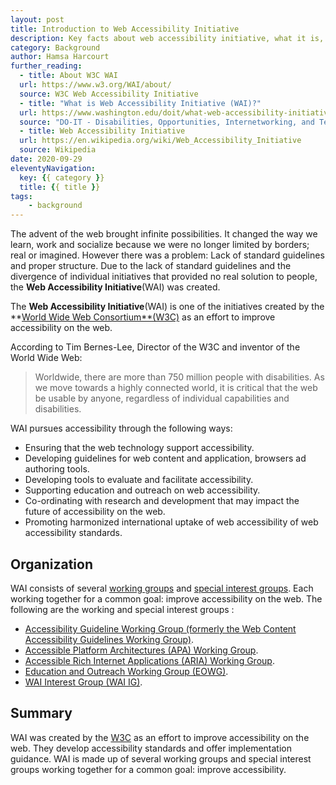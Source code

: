 ```yaml
---
layout: post
title: Introduction to Web Accessibility Initiative
description: Key facts about web accessibility initiative, what it is, and why it exists.
category: Background
author: Hamsa Harcourt
further_reading:
  - title: About W3C WAI
  url: https://www.w3.org/WAI/about/
  source: W3C Web Accessibility Initiative
  - title: "What is Web Accessibility Initiative (WAI)?"
  url: https://www.washington.edu/doit/what-web-accessibility-initiative-wai
  source: "DO-IT - Disabilities, Opportunities, Internetworking, and Technology"
  - title: Web Accessibility Initiative
  url: https://en.wikipedia.org/wiki/Web_Accessibility_Initiative
  source: Wikipedia
date: 2020-09-29
eleventyNavigation:
  key: {{ category }}
  title: {{ title }}
tags:
	- background
---
```


The advent of the web brought infinite possibilities. It changed the way we learn, work and socialize because we were no longer limited by borders; real or imagined. However there was a problem: Lack of standard guidelines and proper structure. Due to the lack of standard guidelines and the divergence of individual initiatives that provided no real solution to people, the **Web Accessibility Initiative**(WAI) was created.


The **Web Accessibility Initiative**(WAI) is one of the initiatives created by the **[World Wide Web Consortium**(W3C)](https://www.w3.org/Consortium/) as an effort to improve accessibility on the web.

According to Tim Bernes-Lee, Director of the W3C and inventor of the World Wide Web:

<blockquote>
	<p>Worldwide, there are more than 750 million people with disabilities. As we move towards a highly connected world, it is critical that the web be usable by anyone, regardless of individual capabilities and disabilities.</p>
</blockquote>

WAI pursues accessibility through the following ways:

- Ensuring that the web technology support accessibility.
- Developing guidelines for web content and application, browsers ad authoring tools.
- Developing tools to evaluate and facilitate accessibility.
- Supporting education and outreach on web accessibility.
- Co-ordinating with research and development that may impact the future of accessibility on the web.
- Promoting harmonized international uptake of web accessibility of web accessibility standards.

## Organization

WAI consists of several [working groups](https://en.wikipedia.org/wiki/Working_group) and [special interest groups](https://en.wikipedia.org/wiki/Special_Interest_Group). Each working together for a common goal: improve accessibility on the web. The following are the working and special interest groups :

- [Accessibility Guideline Working Group (formerly the Web Content Accessibility Guidelines Working Group)](https://www.w3.org/WAI/GL/).
- [Accessible Platform Architectures (APA) Working Group](https://www.w3.org/WAI/APA/).
- [Accessible Rich Internet Applications (ARIA) Working Group](https://www.w3.org/WAI/ARIA/).
- [Education and Outreach Working Group (EOWG)](https://www.w3.org/WAI/about/groups/eowg/).
- [WAI Interest Group (WAI IG)](https://www.w3.org/WAI/about/groups/waiig/).

## Summary

WAI was created by the [W3C](https://www.w3.org/Consortium/) as an effort to improve accessibility on the web. They develop accessibility standards and offer implementation guidance. WAI is made up of several working groups and special interest groups working together for a common goal: improve accessibility.


